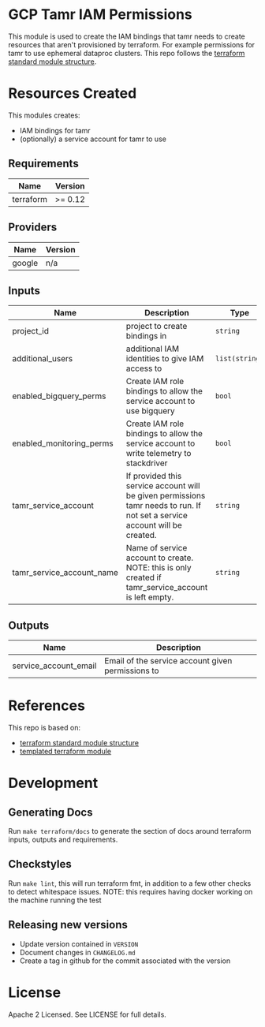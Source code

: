 # GCP Tamr IAM Permissions
This module is used to create the IAM bindings that tamr needs to create resources that aren't provisioned by terraform. For example permissions for tamr to use ephemeral dataproc clusters.
This repo follows the [terraform standard module structure](https://www.terraform.io/docs/modules/index.html#standard-module-structure).

# Resources Created
This modules creates:
* IAM bindings for tamr
* (optionally) a service account for tamr to use

<!-- BEGINNING OF PRE-COMMIT-TERRAFORM DOCS HOOK -->
## Requirements

| Name | Version |
|------|---------|
| terraform | >= 0.12 |

## Providers

| Name | Version |
|------|---------|
| google | n/a |

## Inputs

| Name | Description | Type | Default | Required |
|------|-------------|------|---------|:--------:|
| project\_id | project to create bindings in | `string` | n/a | yes |
| additional\_users | additional IAM identities to give IAM access to | `list(string)` | `[]` | no |
| enabled\_bigquery\_perms | Create IAM role bindings to allow the service account to use bigquery | `bool` | `true` | no |
| enabled\_monitoring\_perms | Create IAM role bindings to allow the service account to write telemetry to stackdriver | `bool` | `true` | no |
| tamr\_service\_account | If provided this service account will be given permissions tamr needs to run. If not set a service account will be created. | `string` | `""` | no |
| tamr\_service\_account\_name | Name of service account to create. NOTE: this is only created if tamr\_service\_account is left empty. | `string` | `"tamr"` | no |

## Outputs

| Name | Description |
|------|-------------|
| service\_account\_email | Email of the service account given permissions to |

<!-- END OF PRE-COMMIT-TERRAFORM DOCS HOOK -->

# References
This repo is based on:
* [terraform standard module structure](https://www.terraform.io/docs/modules/index.html#standard-module-structure)
* [templated terraform module](https://github.com/tmknom/template-terraform-module)

# Development
## Generating Docs
Run `make terraform/docs` to generate the section of docs around terraform inputs, outputs and requirements.

## Checkstyles
Run `make lint`, this will run terraform fmt, in addition to a few other checks to detect whitespace issues.
NOTE: this requires having docker working on the machine running the test

## Releasing new versions
* Update version contained in `VERSION`
* Document changes in `CHANGELOG.md`
* Create a tag in github for the commit associated with the version

# License
Apache 2 Licensed. See LICENSE for full details.
